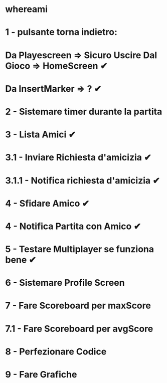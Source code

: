 # whereami

# 1 - pulsante torna indietro:
# Da Playescreen => Sicuro Uscire Dal Gioco => HomeScreen ✔ 
# Da InsertMarker => ? ✔ 

# 2 - Sistemare timer durante la partita

# 3 - Lista Amici ✔
# 3.1 - Inviare Richiesta d'amicizia ✔
# 3.1.1 - Notifica richiesta d'amicizia ✔

# 4 - Sfidare Amico ✔
# 4 - Notifica Partita con Amico ✔

# 5 - Testare Multiplayer se funziona bene ✔

# 6 - Sistemare Profile Screen

# 7 - Fare Scoreboard per maxScore
# 7.1 - Fare Scoreboard per avgScore

# 8 - Perfezionare Codice

# 9 - Fare Grafiche